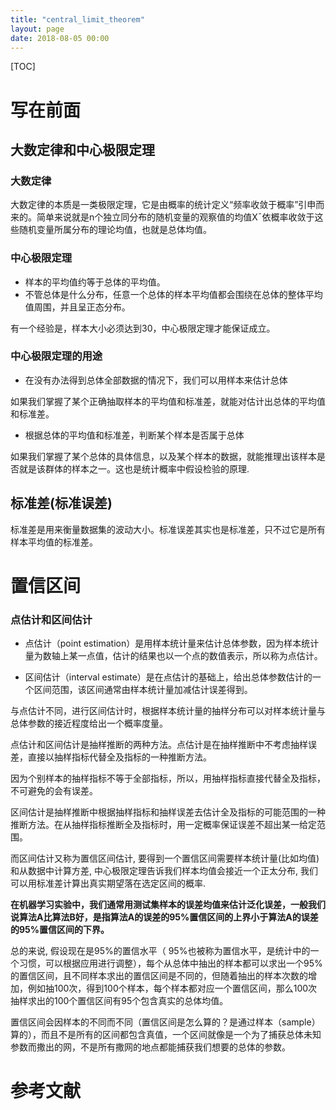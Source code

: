 ```yaml
---
title: "central_limit_theorem"
layout: page
date: 2018-08-05 00:00
---
```

[TOC]

# 写在前面
## 大数定律和中心极限定理
### 大数定律
大数定律的本质是一类极限定理，它是由概率的统计定义“频率收敛于概率”引申而来的。简单来说就是n个独立同分布的随机变量的观察值的均值X¯依概率收敛于这些随机变量所属分布的理论均值，也就是总体均值。

### 中心极限定理
- 样本的平均值约等于总体的平均值。
- 不管总体是什么分布，任意一个总体的样本平均值都会围绕在总体的整体平均值周围，并且呈正态分布。

有一个经验是，样本大小必须达到30，中心极限定理才能保证成立。

### 中心极限定理的用途
- 在没有办法得到总体全部数据的情况下，我们可以用样本来估计总体

如果我们掌握了某个正确抽取样本的平均值和标准差，就能对估计出总体的平均值和标准差。

- 根据总体的平均值和标准差，判断某个样本是否属于总体

如果我们掌握了某个总体的具体信息，以及某个样本的数据，就能推理出该样本是否就是该群体的样本之一。这也是统计概率中假设检验的原理.

## 标准差(标准误差)
标准差是用来衡量数据集的波动大小。标准误差其实也是标准差，只不过它是所有样本平均值的标准差。

# 置信区间
### 点估计和区间估计

- 点估计（point estimation）是用样本统计量来估计总体参数，因为样本统计量为数轴上某一点值，估计的结果也以一个点的数值表示，所以称为点估计。

- 区间估计（interval estimate）是在点估计的基础上，给出总体参数估计的一个区间范围，该区间通常由样本统计量加减估计误差得到。

与点估计不同，进行区间估计时，根据样本统计量的抽样分布可以对样本统计量与总体参数的接近程度给出一个概率度量。

点估计和区间估计是抽样推断的两种方法。点估计是在抽样推断中不考虑抽样误差，直接以抽样指标代替全及指标的一种推断方法。

因为个别样本的抽样指标不等于全部指标，所以，用抽样指标直接代替全及指标，不可避免的会有误差。

区间估计是抽样推断中根据抽样指标和抽样误差去估计全及指标的可能范围的一种推断方法。在从抽样指标推断全及指标时，用一定概率保证误差不超出某一给定范围。

而区间估计又称为置信区间估计, 要得到一个置信区间需要样本统计量(比如均值)和从数据中计算方差, 中心极限定理告诉我们样本均值会接近一个正太分布, 我们可以用标准差计算出真实期望落在选定区间的概率.

**在机器学习实验中，我们通常用测试集样本的误差均值来估计泛化误差，一般我们说算法A比算法B好，是指算法A的误差的95%置信区间的上界小于算法A的误差的95%置信区间的下界。**

总的来说, 假设现在是95%的置信水平（ 95%也被称为置信水平，是统计中的一个习惯，可以根据应用进行调整），每个从总体中抽出的样本都可以求出一个95%的置信区间，且不同样本求出的置信区间是不同的，但随着抽出的样本次数的增加，例如抽100次，得到100个样本，每个样本都对应一个置信区间，那么100次抽样求出的100个置信区间有95个包含真实的总体均值。

置信区间会因样本的不同而不同（置信区间是怎么算的？是通过样本（sample）算的），而且不是所有的区间都包含真值，一个区间就像是一个为了捕获总体未知参数而撒出的网，不是所有撒网的地点都能捕获我们想要的总体的参数。




# 参考文献